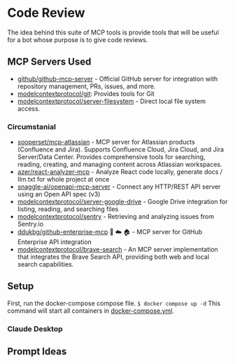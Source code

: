 # Code Review
The idea behind this suite of MCP tools is provide tools that will be useful for a bot
whose purpose is to give code reviews.

## MCP Servers Used
* [github/github-mcp-server](https://github.com/github/github-mcp-server) - Official GitHub server for integration with repository management, PRs, issues, and more.
* [modelcontextprotocol/git](https://github.com/modelcontextprotocol/servers/tree/main/src/git): Provides tools for Git
* [modelcontextprotocol/server-filesystem](https://github.com/modelcontextprotocol/servers/tree/main/src/filesystem) - Direct local file system access.

### Circumstanial 
* [sooperset/mcp-atlassian](https://github.com/sooperset/mcp-atlassian) - MCP server for Atlassian products (Confluence and Jira). Supports Confluence Cloud, Jira Cloud, and Jira Server/Data Center. Provides comprehensive tools for searching, reading, creating, and managing content across Atlassian workspaces.
* [azer/react-analyzer-mcp](https://github.com/azer/react-analyzer-mcp) - Analyze React code locally, generate docs / llm.txt for whole project at once
* [snaggle-ai/openapi-mcp-server](https://github.com/snaggle-ai/openapi-mcp-server) - Connect any HTTP/REST API server using an Open API spec (v3)
* [modelcontextprotocol/server-google-drive](https://github.com/modelcontextprotocol/servers/tree/main/src/gdrive) - Google Drive integration for listing, reading, and searching files
* [modelcontextprotocol/sentry](https://github.com/modelcontextprotocol/servers/tree/main/src/sentry) - Retrieving and analyzing issues from Sentry.io
* [ddukbg/github-enterprise-mcp](https://github.com/ddukbg/github-enterprise-mcp) 📇 ☁️ 🏠 - MCP server for GitHub Enterprise API integration
* [modelcontextprotocol/brave-search](https://github.com/modelcontextprotocol/servers/tree/main/src/brave-search) - An MCP server implementation that integrates the Brave Search API, providing both web and local search capabilities.

## Setup
First, run the docker-compose compose file.
`$ docker compose up -d`
This command will start all containers in [docker-compose.yml](./docker-compose.yml).

### Claude Desktop

### 

## Prompt Ideas

